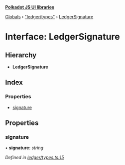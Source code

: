 **[Polkadot JS UI libraries](../README.md)**

[Globals](../globals.md) › [&quot;ledger/types&quot;](../modules/_ledger_types_.md) › [LedgerSignature](_ledger_types_.ledgersignature.md)

# Interface: LedgerSignature

## Hierarchy

* **LedgerSignature**

## Index

### Properties

* [signature](_ledger_types_.ledgersignature.md#signature)

## Properties

###  signature

• **signature**: *string*

*Defined in [ledger/types.ts:15](https://github.com/polkadot-js/ui/blob/337f377/packages/ui-keyring/src/ledger/types.ts#L15)*